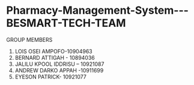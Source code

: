 # Pharmacy-Management-System---BESMART-TECH-TEAM
GROUP MEMBERS
1.	LOIS OSEI AMPOFO-10904963
2.	BERNARD ATTIGAH - 10894036 
3.	JALILU KPOOL IDDRISU – 10921087
4.	ANDREW DARKO APPAH -10911699
5.	EYESON PATRICK- 10921077

